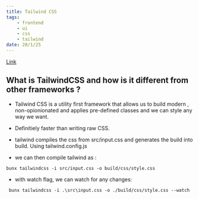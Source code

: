 ```yaml
---
title: Tailwind CSS
tags:
    - frontend 
    - ui 
    - css 
    - tailwind
date: 20/1/25
---
```


[Link](https://www.youtube.com/watch?v=lCxcTsOHrjo)

## What is TailwindCSS and how is it different from other frameworks ?
- Tailwind CSS is a utility first framework that allows us to build modern , non-opionionated and applies pre-defined classes and we can style any way we want.
- Definitiely faster than writing raw CSS.

- tailwind compiles the css from src/input.css and generates the build into build. Using tailwind.config.js

- we can then compile tailwind as :
```shell
bunx tailwindcss -i src/input.css -o build/css/style.css
```

- with watch flag, we can watch for any changes:
```shell
 bunx tailwindcss -i .\src\input.css -o ./build/css/style.css --watch
```
